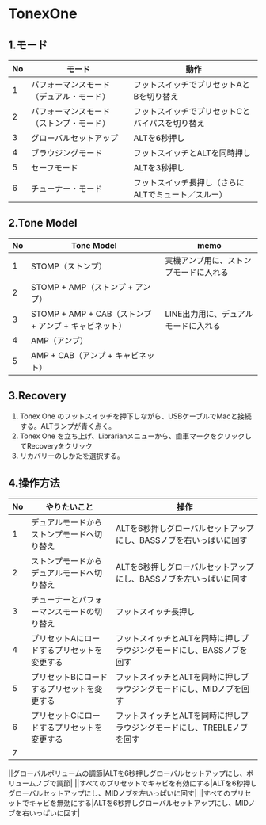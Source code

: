 # TonexOne
## 1.モード
|No|モード|動作|
|--|--|--|
|1|パフォーマンスモード（デュアル・モード）|フットスイッチでプリセットAとBを切り替え|
|2|パフォーマンスモード（ストンプ・モード）|フットスイッチでプリセットCとバイパスを切り替え|
|3|グローバルセットアップ|ALTを6秒押し|
|4|ブラウジングモード|フットスイッチとALTを同時押し|
|5|セーフモード|ALTを3秒押し|
|6|チューナー・モード|フットスイッチ長押し（さらにALTでミュート／スルー）|

## 2.Tone Model
|No|Tone Model|memo|
|--|--|--|
|1|STOMP（ストンプ）|実機アンプ用に、ストンプモードに入れる|
|2|STOMP + AMP（ストンプ + アンプ）||
|3|STOMP + AMP + CAB（ストンプ + アンプ + キャビネット）|LINE出力用に、デュアルモードに入れる|
|4|AMP（アンプ）||
|5|AMP + CAB（アンプ + キャビネット）||

## 3.Recovery
1. Tonex One のフットスイッチを押下しながら、USBケーブルでMacと接続する。ALTランプが青く点く。
2. Tonex One を立ち上げ、Librarianメニューから、歯車マークをクリックしてRecoveryをクリック
3. リカバリーのしかたを選択する。

## 4.操作方法
|No|やりたいこと|操作|
|--|--|--|
|1|デュアルモードからストンプモードへ切り替え|ALTを6秒押しグローバルセットアップにし、BASSノブを右いっぱいに回す|
|2|ストンプモードからデュアルモードへ切り替え|ALTを6秒押しグローバルセットアップにし、BASSノブを左いっぱいに回す|
|3|チューナーとパフォーマンスモードの切り替え|フットスイッチ長押し|
|4|プリセットAにロードするプリセットを変更する|フットスイッチとALTを同時に押しブラウジングモードにし、BASSノブを回す|
|5|プリセットBにロードするプリセットを変更する|フットスイッチとALTを同時に押しブラウジングモードにし、MIDノブを回す|
|6|プリセットCにロードするプリセットを変更する|フットスイッチとALTを同時に押しブラウジングモードにし、TREBLEノブを回す|
|7|||

||グローバルボリュームの調節|ALTを6秒押しグローバルセットアップにし、ボリュームノブで調節|
||すべてのプリセットでキャビを有効にする|ALTを6秒押しグローバルセットアップにし、MIDノブを左いっぱいに回す|
||すべてのプリセットでキャビを無効にする|ALTを6秒押しグローバルセットアップにし、MIDノブを右いっぱいに回す|
